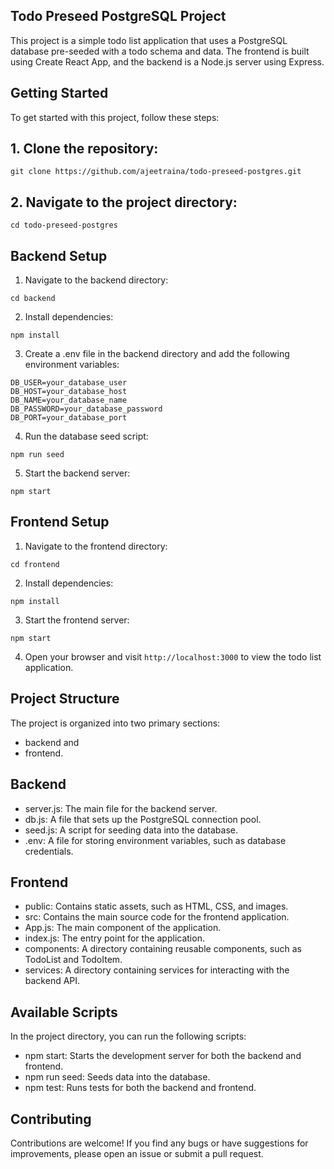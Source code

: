 ## Todo Preseed PostgreSQL Project

This project is a simple todo list application that uses a PostgreSQL database pre-seeded with a todo schema and data. 
The frontend is built using Create React App, and the backend is a Node.js server using Express.

## Getting Started

To get started with this project, follow these steps:

## 1. Clone the repository:

```
git clone https://github.com/ajeetraina/todo-preseed-postgres.git
```

## 2. Navigate to the project directory: 

```
cd todo-preseed-postgres
```


## Backend Setup

1. Navigate to the backend directory: 

```
cd backend
```

2. Install dependencies:

```
npm install
```

3. Create a .env file in the backend directory and add the following environment variables:

```
DB_USER=your_database_user
DB_HOST=your_database_host
DB_NAME=your_database_name
DB_PASSWORD=your_database_password
DB_PORT=your_database_port
```

4. Run the database seed script:

```
npm run seed
```

5. Start the backend server:

```
npm start
```


## Frontend Setup

1. Navigate to the frontend directory:

```
cd frontend
```

2. Install dependencies:

```
npm install
```

3. Start the frontend server:

```
npm start
```

4. Open your browser and visit `http://localhost:3000` to view the todo list application.


## Project Structure

The project is organized into two primary sections: 
- backend and
- frontend.

## Backend

- server.js: The main file for the backend server.
- db.js: A file that sets up the PostgreSQL connection pool.
- seed.js: A script for seeding data into the database.
- .env: A file for storing environment variables, such as database credentials.


## Frontend

- public: Contains static assets, such as HTML, CSS, and images.
- src: Contains the main source code for the frontend application.
- App.js: The main component of the application.
- index.js: The entry point for the application.
- components: A directory containing reusable components, such as TodoList and TodoItem.
- services: A directory containing services for interacting with the backend API.


## Available Scripts

In the project directory, you can run the following scripts:

- npm start: Starts the development server for both the backend and frontend.
- npm run seed: Seeds data into the database.
- npm test: Runs tests for both the backend and frontend.


## Contributing

Contributions are welcome! If you find any bugs or have suggestions for improvements, please open an issue or submit a pull request.



